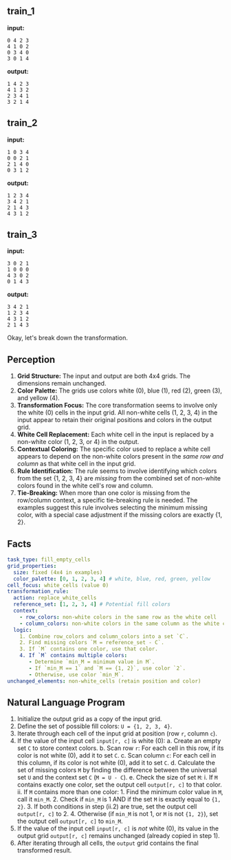 
## train_1

**input:**
```
0 4 2 3
4 1 0 2
0 3 4 0
3 0 1 4
```


**output:**
```
1 4 2 3
4 1 3 2
2 3 4 1
3 2 1 4
```


## train_2

**input:**
```
1 0 3 4
0 0 2 1
2 1 4 0
0 3 1 2
```


**output:**
```
1 2 3 4
3 4 2 1
2 1 4 3
4 3 1 2
```


## train_3

**input:**
```
3 0 2 1
1 0 0 0
4 3 0 2
0 1 4 3
```


**output:**
```
3 4 2 1
1 2 3 4
4 3 1 2
2 1 4 3
```

Okay, let's break down the transformation.

## Perception

1.  **Grid Structure:** The input and output are both 4x4 grids. The dimensions remain unchanged.
2.  **Color Palette:** The grids use colors white (0), blue (1), red (2), green (3), and yellow (4).
3.  **Transformation Focus:** The core transformation seems to involve only the white (0) cells in the input grid. All non-white cells (1, 2, 3, 4) in the input appear to retain their original positions and colors in the output grid.
4.  **White Cell Replacement:** Each white cell in the input is replaced by a non-white color (1, 2, 3, or 4) in the output.
5.  **Contextual Coloring:** The specific color used to replace a white cell appears to depend on the non-white colors present in the *same row and column* as that white cell in the input grid.
6.  **Rule Identification:** The rule seems to involve identifying which colors from the set {1, 2, 3, 4} are *missing* from the combined set of non-white colors found in the white cell's row and column.
7.  **Tie-Breaking:** When more than one color is missing from the row/column context, a specific tie-breaking rule is needed. The examples suggest this rule involves selecting the minimum missing color, with a special case adjustment if the missing colors are exactly {1, 2}.

## Facts


```yaml
task_type: fill_empty_cells
grid_properties:
  size: fixed (4x4 in examples)
  color_palette: [0, 1, 2, 3, 4] # white, blue, red, green, yellow
cell_focus: white_cells (value 0)
transformation_rule:
  action: replace_white_cells
  reference_set: [1, 2, 3, 4] # Potential fill colors
  context:
    - row_colors: non-white colors in the same row as the white cell
    - column_colors: non-white colors in the same column as the white cell
  logic:
    1. Combine row_colors and column_colors into a set `C`.
    2. Find missing colors `M = reference_set - C`.
    3. If `M` contains one color, use that color.
    4. If `M` contains multiple colors:
       - Determine `min_M = minimum value in M`.
       - If `min_M == 1` and `M == {1, 2}`, use color `2`.
       - Otherwise, use color `min_M`.
unchanged_elements: non-white_cells (retain position and color)
```


## Natural Language Program

1.  Initialize the output grid as a copy of the input grid.
2.  Define the set of possible fill colors: `U = {1, 2, 3, 4}`.
3.  Iterate through each cell of the input grid at position (row `r`, column `c`).
4.  If the value of the input cell `input[r, c]` is white (0):
    a.  Create an empty set `C` to store context colors.
    b.  Scan row `r`: For each cell in this row, if its color is not white (0), add it to set `C`.
    c.  Scan column `c`: For each cell in this column, if its color is not white (0), add it to set `C`.
    d.  Calculate the set of missing colors `M` by finding the difference between the universal set `U` and the context set `C` (`M = U - C`).
    e.  Check the size of set `M`:
        i.  If `M` contains exactly one color, set the output cell `output[r, c]` to that color.
        ii. If `M` contains more than one color:
            1. Find the minimum color value in `M`, call it `min_M`.
            2. Check if `min_M` is 1 AND if the set `M` is exactly equal to `{1, 2}`.
            3. If both conditions in step (ii.2) are true, set the output cell `output[r, c]` to 2.
            4. Otherwise (if `min_M` is not 1, or `M` is not `{1, 2}`), set the output cell `output[r, c]` to `min_M`.
5.  If the value of the input cell `input[r, c]` is *not* white (0), its value in the output grid `output[r, c]` remains unchanged (already copied in step 1).
6.  After iterating through all cells, the `output` grid contains the final transformed result.

